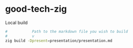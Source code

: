 # good-tech-zig

Local build
```sh
#           Path to the markdown file you wish to build
#           v
zig build -Dpresent=presentation/presentation.md
```
